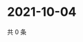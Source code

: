 # 2021-10-04

共 0 条

<!-- BEGIN WEIBO -->
<!-- 最后更新时间 Mon Oct 04 2021 20:13:01 GMT+0800 (China Standard Time) -->

<!-- END WEIBO -->

